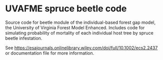 # UVAFME spruce beetle code

Source code for beetle module of the individual-based forest gap model, the University of Virginia Forest Model Enhanced. Includes code for simulating probability of mortality of each individual host tree by spruce beetle infestation.

See https://esajournals.onlinelibrary.wiley.com/doi/full/10.1002/ecs2.2437 or documentation file for more information.
